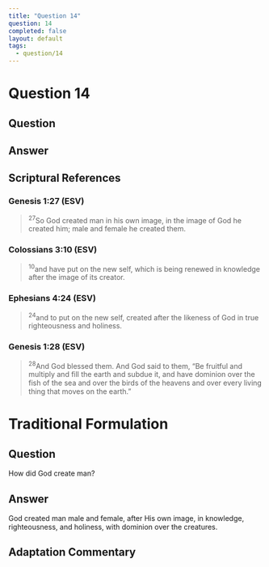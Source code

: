 ```yaml
---
title: "Question 14"
question: 14
completed: false
layout: default
tags:
  - question/14
---
```

# Question 14

## Question


## Answer


## Scriptural References
### Genesis 1:27 (ESV)
> <sup>27</sup>So God created man in his own image, in the image of God he created him; male and female he created them.

### Colossians 3:10 (ESV)
> <sup>10</sup>and have put on the new self, which is being renewed in knowledge after the image of its creator.

### Ephesians 4:24 (ESV)
> <sup>24</sup>and to put on the new self, created after the likeness of God in true righteousness and holiness.

### Genesis 1:28 (ESV)
> <sup>28</sup>And God blessed them. And God said to them, “Be fruitful and multiply and fill the earth and subdue it, and have dominion over the fish of the sea and over the birds of the heavens and over every living thing that moves on the earth.”

# Traditional Formulation
## Question
How did God create man?

## Answer
God created man male and female, after His own image, in knowledge, righteousness, and holiness, with dominion over the creatures.

## Adaptation Commentary

